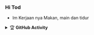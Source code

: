 ### Hi Tod

- Im Kerjaan nya Makan, main dan tidur

<details>
<summary>&#127942 <b>GitHub Activity</b></summary><br/>

![Metrics](https://metrics.lecoq.io/Dzancok)

</details>
